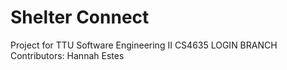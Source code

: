 # Shelter Connect
Project for TTU Software Engineering II CS4635
LOGIN BRANCH
Contributors:
Hannah Estes
